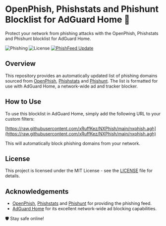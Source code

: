 # OpenPhish, Phishstats and Phishunt Blocklist for AdGuard Home 🎣

Protect your network from phishing attacks with the OpenPhish, Phishstats and Phishunt blocklist for AdGuard Home.

![Phishing](https://img.shields.io/badge/Phishing-Blocked-red)
![License](https://img.shields.io/github/license/xRuffKez/NXPhish)
[![PhishFeed Update](https://github.com/xRuffKez/NXPhish/actions/workflows/phishnet.yml/badge.svg)](https://github.com/xRuffKez/NXPhish/actions/workflows/phishnet.yml)

## Overview

This repository provides an automatically updated list of phishing domains sourced from [OpenPhish](https://OpenPhish.com/), [Phishstats](https://phishstats.info/) and [Phishunt](https://phishunt.io/). The list is formatted for use with AdGuard Home, a network-wide ad and tracker blocker.

## How to Use

To use this blocklist in AdGuard Home, simply add the following URL to your custom filters:

[https://raw.githubusercontent.com/xRuffKez/NXPhish/main/nxphish.agh](https://raw.githubusercontent.com/xRuffKez/NXPhish/main/nxphish.agh)


This will automatically block phishing domains from your network.

## License

This project is licensed under the MIT License - see the [LICENSE](LICENSE) file for details.

## Acknowledgements

- [OpenPhish](https://OpenPhish.com/), [Phishstats](https://phishstats.info/) and [Phishunt](https://phishunt.io/) for providing the phishing feed.
- [AdGuard Home](https://adguard.com/adguard-home/overview.html) for its excellent network-wide ad blocking capabilities.

🛡️ Stay safe online!

